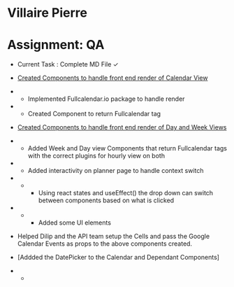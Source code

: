 # Villaire Pierre
# Assignment: QA

- Current Task : Complete MD File ✓

- [Created Components to handle front end render of Calendar View](https://github.com/Vrajs16/TaskAi/pull/34)
- - Implemented Fullcalendar.io package to handle render
- - Created Component to return Fullcalendar tag

- [Created Components to handle front end render of Day and Week Views](https://github.com/Vrajs16/TaskAi/pull/49)
- - Added Week and Day view Components that return Fullcalendar tags with the correct plugins for hourly view on both
- - Added interactivity on planner page to handle context switch
- - - Using react states and useEffect() the drop down can switch between components based on what is clicked
- - - Added some UI elements

- Helped Dilip and the API team setup the Cells and pass the Google Calendar Events as props to the above components created.

- [Addded the DatePicker to the Calendar and Dependant Components]
- - 